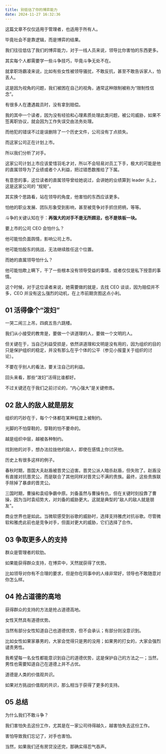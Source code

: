 ```yaml
---
title: 别低估了你的博弈能力
date: 2024-11-27 16:32:36
---
```


这篇文章不仅仅适用于管理者，也适用于所有人。

毕竟社会不是靠逻辑，而是博弈的结果。

我们往往低估了我们的博弈能力，对于一线人员来说，领导比你害怕的东西更多。

其实每个人都需要学一些斗争技巧，毕竟斗争无处不在。

就拿职场霸凌来说，比如有些女性被领导骚扰，不敢反抗，甚至不敢告诉家人，怕丢人。

这是因为视角的问题，我们被困在自己的视角，通常这种限制被称为“限制性信念”。

有很多人在遭遇裁员时，没有拿到赔偿。

我的其中一个读者，因为没有经验和心理素质处理此类问题，被公司威胁，如果不签离职协议，就会因为工作失误交由法务处理。

而他犯的错误不过是误删除了一个历史文件，公司没有丁点损失。

而这家公司正在计划上市。

所以我们分析了对手。

这家公司计划上市应该爱惜羽毛才对，所以不会轻易对员工下手，极大的可能是他的直属领导为了业绩或者个人利益，把过错悉数推给了下属。

有意思的事，这位读者的直属领导曾给她说过，会讲她的业绩算到 leader 头上，这是这家公司的 “规矩”。

其实换个思路看，站在领导的角度，他害怕的东西应该更多。

怕他的职业发展、团队形象受到影响，甚至被竞争对手抓住把柄，等等。

斗争的关键认知在于：**再强大的对手不是无所顾忌，也不是铁板一块。**

要上市的公司 CEO 会怕什么？

他可能怕负面舆情，影响公司上市。

他可能怕股东的挑战，无法继续胜任这个位置。

而她的直属领导怕什么？

他可能怕欺上瞒下，干了一些根本没有领导受益的事情，或者仅仅是私下授意的事情。

这个时候，对于这位读者来说，她需要做的就是，去找 CEO 谈谈，因为赔偿并不多，CEO 并没有这么强烈的动机，在上市前期贪图这点小利。

## 01 活得像个“泼妇”

一哭二闹三上吊，四疯五告六跳楼。

我们从小接受的教育是，要做一个讲道理的人，要做一个文明的人。

但关键在于，当自己利益受损是，依然讲道理和文明是没有用的，因为组织的目的只是保护组织的稳定，并没有那么在乎个体的公平（参见小报童关于组织的讨论）。

不要在乎别人的看法，要关注自己的利益。

回头来看，那些“泼妇”活得比谁都好。

不过关键还在于我们之前讨论的，“内心强大”是关键修炼。

## 02 敌人的敌人就是朋友

组织的巧妙在于，每个个体都在某种程度上被制约。

光脚的不怕穿鞋的，穿鞋的怕不要命的。

越是组织中层，越被各种制约。

找到他的对手，想办法拉拢他的敌人，即使在感情上你讨厌他。

历史上有很多这样的例子。

春秋时期，晋国大夫赵盾被晋灵公迫害。晋灵公派人暗杀赵盾，但失败了。赵盾没有直接对抗晋灵公，而是联合了其他同样对晋灵公不满的贵族。最终，这些贵族联手除掉了暴虐的晋灵公。

三国时期，曹操和袁绍争霸中原。刘备虽然与曹操有仇，但在关键时刻投靠了曹操，因为当时袁绍势大，对刘备的威胁更大。这就是典型的"敌人的敌人就是朋友"。

商业世界也是如此。当微软感受到谷歌的威胁时，选择支持雅虎对抗谷歌。尽管微软和雅虎此前也是竞争对手，但面对更大的威胁，它们选择了合作。

## 03 争取更多人的支持

群众是管理者的软肋。

如果能获得群众支持，在博弈中，天然就获得了优势。

比如领导对你有不合理的要求，但是你在同事中的人缘非常好，领导也不敢随意对你怎么样。

## 04 抢占道德的高地

获得群众的支持的方法是抢占道德高地。

女性天然具有道德优势。

当然有部分女性知道自己也道德优势，但不会承认；有部分则没意识到。

比如女性如果家暴男的，大家会觉得只是男的没用；如果男的打女的，大家会强烈谴责男性。

我希望每一名女性都能意识到自己的道德优势，这是保护自己的方法之一；当然，男性也需要知道自己在道德上并不占优。

道德是人类的价值观共识。

如果对方挑战价值观的共识，那么相当于获得了更多的支持。

## 05 总结

为什么我们不敢斗争？

我们害怕失去这份工作，尤其是在一家公司待得越久，越害怕失去这份工作。

害怕导致我们忘记了，对手也害怕。

当然，如果我们还有房贷没还完，那确实得忍气吞声。